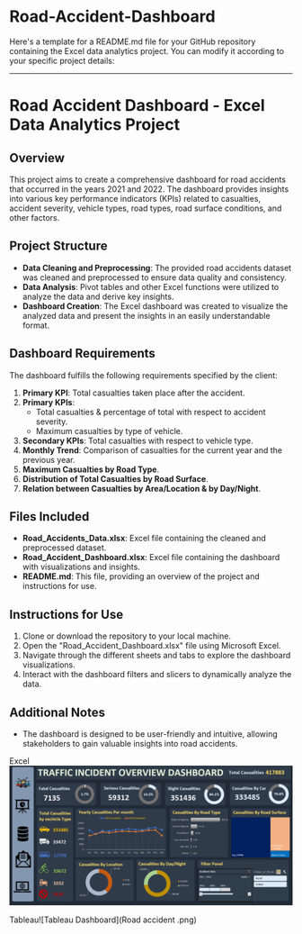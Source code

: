 # Road-Accident-Dashboard

Here's a template for a README.md file for your GitHub repository containing the Excel data analytics project. You can modify it according to your specific project details:

---

# Road Accident Dashboard - Excel Data Analytics Project

## Overview
This project aims to create a comprehensive dashboard for road accidents that occurred in the years 2021 and 2022. The dashboard provides insights into various key performance indicators (KPIs) related to casualties, accident severity, vehicle types, road types, road surface conditions, and other factors.

## Project Structure
- **Data Cleaning and Preprocessing**: The provided road accidents dataset was cleaned and preprocessed to ensure data quality and consistency.
- **Data Analysis**: Pivot tables and other Excel functions were utilized to analyze the data and derive key insights.
- **Dashboard Creation**: The Excel dashboard was created to visualize the analyzed data and present the insights in an easily understandable format.

## Dashboard Requirements
The dashboard fulfills the following requirements specified by the client:

1. **Primary KPI**: Total casualties taken place after the accident.
2. **Primary KPIs**:
   - Total casualties & percentage of total with respect to accident severity.
   - Maximum casualties by type of vehicle.
3. **Secondary KPIs**: Total casualties with respect to vehicle type.
4. **Monthly Trend**: Comparison of casualties for the current year and the previous year.
5. **Maximum Casualties by Road Type**.
6. **Distribution of Total Casualties by Road Surface**.
7. **Relation between Casualties by Area/Location & by Day/Night**.

## Files Included
- **Road_Accidents_Data.xlsx**: Excel file containing the cleaned and preprocessed dataset.
- **Road_Accident_Dashboard.xlsx**: Excel file containing the dashboard with visualizations and insights.
- **README.md**: This file, providing an overview of the project and instructions for use.

## Instructions for Use
1. Clone or download the repository to your local machine.
2. Open the "Road_Accident_Dashboard.xlsx" file using Microsoft Excel.
3. Navigate through the different sheets and tabs to explore the dashboard visualizations.
4. Interact with the dashboard filters and slicers to dynamically analyze the data.

## Additional Notes
- The dashboard is designed to be user-friendly and intuitive, allowing stakeholders to gain valuable insights into road accidents.

Excel![Excel Dashboard](https://github.com/jayavardhana0409/Road-Accident-Dashboard/blob/85ba509f8027f20d5a91fd6b9fd6cf5d41b48aa7/Excel_Road%20Accident.png)

Tableau![Tableau Dashboard](Road accident .png)
